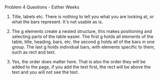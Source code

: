 Problem 4 Questions - Esther Weeks

1. Title, labels etc. There is nothing to tell you what you are looking at, or what the
	bars represent. It's not usable as is. 

2. The g elements create a nested structure, this makes positioning and selecting parts
	of the table easier. The first g holds all elements of the table, title, heading,
	bars, etc. the second g holds all of the bars in one group. The last g holds individual
	bars, with elements specific to them, such as rect and text. 
	
3. Yes, the order does matter here. That is also the order they will be added to the page,
	if you add the text first, the rect will be above the text and you will not see the text.